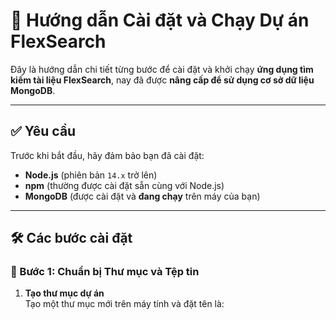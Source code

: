 # 🚀 Hướng dẫn Cài đặt và Chạy Dự án FlexSearch

Đây là hướng dẫn chi tiết từng bước để cài đặt và khởi chạy **ứng dụng tìm kiếm tài liệu FlexSearch**, nay đã được **nâng cấp để sử dụng cơ sở dữ liệu MongoDB**.

---

## ✅ Yêu cầu

Trước khi bắt đầu, hãy đảm bảo bạn đã cài đặt:

- **Node.js** (phiên bản `14.x` trở lên)  
- **npm** (thường được cài đặt sẵn cùng với Node.js)  
- **MongoDB** (được cài đặt và **đang chạy** trên máy của bạn)

---

## 🛠️ Các bước cài đặt

### 🔹 Bước 1: Chuẩn bị Thư mục và Tệp tin

1. **Tạo thư mục dự án**  
   Tạo một thư mục mới trên máy tính và đặt tên là:
